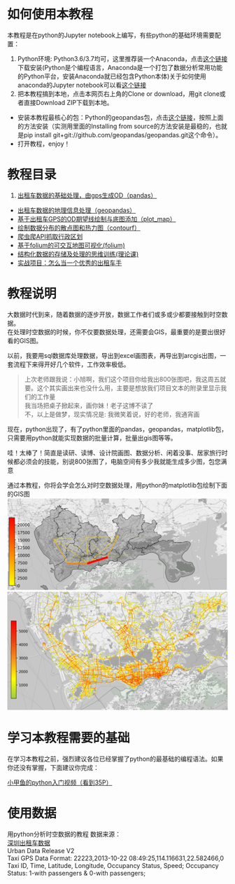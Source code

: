 # 如何使用本教程
本教程是在python的Jupyter notebook上编写，有些python的基础环境需要配置：  
1. Python环境: Python3.6/3.7均可，这里推荐装一个Anaconda，点击[这个链接](https://www.anaconda.com/distribution/)下载安装(Python是个编程语言，Anaconda是一个打包了数据分析常用功能的Python平台，安装Anaconda就已经包含Python本体)关于如何使用anaconda的Jupyter notebook可以看[这个链接](https://www.jianshu.com/p/cddcb1cb051d)  
2. 把本教程搞到本地，点击本网页右上角的Clone or download，用git clone或者直接Download ZIP下载到本地。  
* 安装本教程最核心的包：Python的geopandas包，点击[这个链接](https://geopandas.readthedocs.io/en/latest/install.html)，按照上面的方法安装（实测用里面的Installing from source的方法安装是最稳的，也就是pip install git+git://github.com/geopandas/geopandas.git这个命令）。  
* 打开教程，enjoy！

# 教程目录

1. [出租车数据的基础处理，由gps生成OD（pandas）](1-taxigps_to_od(pandas).ipynb)  
* [出租车数据的地理信息处理（geopandas）](2-taxigps_data_geo_processing(geopandas).ipynb)  
* [基于出租车GPS的OD期望线绘制与底图添加（plot_map）](3-taxigps_data_OD_plot.ipynb)  
* [绘制数据分布的散点图和热力图（contourf）](4-scatterplot-contourfplot.ipynb)  
* [爬虫爬API抓取行政区划](5-api_get_xzqh.ipynb)  
* [基于folium的可交互地图可视化(folium)](6-folium.ipynb)  
* [结构化数据的存储及处理的思维训练(理论课)](7-structure.ipynb)  
* [实战项目：怎么当一个优秀的出租车手](8-project.ipynb)  

# 教程说明
大数据时代到来，随着数据的逐步开放，数据工作者们或多或少都要接触到时空数据。  
在处理时空数据的时候，你不仅要数据处理，还需要会GIS，最重要的是要出很好看的GIS图。  
  
以前，我要用sql数据库处理数据，导出到excel画图表，再导出到arcgis出图，一套流程下来得开好几个软件，工作效率极低。  

>上次老师跟我说：小旭啊，我们这个项目你给我出800张图吧，我这周五就要。这个其实画出来也没什么用，主要是想放我们项目文本的附录里显示我们的工作量  
我当场把桌子掀起来，画你妹！老子这博不读了  
不，以上是做梦，现实情况是: 我微笑着说，好的老师，我通宵画  


现在，python出现了，有了python里面的pandas，geopandas，matplotlib包，只需要用python就能实现数据的批量计算，批量出gis图等等。  
  
哇！太棒了！简直是读研、读博、设计院画图、数据分析、闲着没事、居家旅行时候都必须会的技能，别说800张图了，电脑空间有多少我就能生成多少图，包您满意

通过本教程，你将会学会怎么对时空数据处理，用python的matplotlib包绘制下面的GIS图  
<img src="resource/map-example.png" style="width:600px">
<img src="resource/heatmap-example.png" style="width:600px">

# 学习本教程需要的基础
在学习本教程之前，强烈建议各位已经掌握了python的最基础的编程语法。如果你还没有掌握，下面建议你完成：

[小甲鱼的python入门视频（看到35P）](https://www.bilibili.com/video/av27789609?from=search&seid=5111701058031824734)  


# 使用数据
用python分析时空数据的教程
数据来源：  
[深圳出租车数据](https://www.cs.rutgers.edu/~dz220/data.html)  
Urban Data Release V2  
Taxi GPS Data Format: 22223,2013-10-22 08:49:25,114.116631,22.582466,0  
Taxi ID, Time, Latitude, Longitude, Occupancy Status, Speed; Occupancy Status: 1-with passengers & 0-with passengers;  
    

